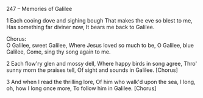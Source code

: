 247 – Memories of Galilee


1
Each cooing dove and sighing bough
That makes the eve so blest to me,
Has something far diviner now,
It bears me back to Galilee.

Chorus:  
O Galilee, sweet Galilee,
Where Jesus loved so much to be,
O Galilee, blue Galilee,
Come, sing thy song again to me.

2
Each flow'ry glen and mossy dell,
Where happy birds in song agree,
Thro' sunny morn the praises tell,
Of sight and sounds in Galilee.  [Chorus]

3
And when I read the thrilling lore,
Of him who walk'd upon the sea,
I long, oh, how I long once more,
To follow him in Galilee.  [Chorus]

